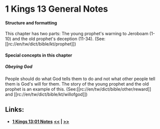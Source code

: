 # 1 Kings 13 General Notes #

#### Structure and formatting ####

This chapter has two parts: The young prophet's warning to Jeroboam (1-10) and the old prophet's deception (11-34). (See: [[rc://en/tw/dict/bible/kt/prophet]])

#### Special concepts in this chapter ####

##### Obeying God #####
People should do what God tells them to do and not what other people tell them is God's will for them. The story of the young prophet and the old prophet is an example of this. (See:[[rc://en/tw/dict/bible/other/reward]] and [[rc://en/tw/dict/bible/kt/willofgod]])

## Links: ##

* __[1 Kings 13:01 Notes](./01.md)__
__[<<](../12/intro.md) | [>>](../14/intro.md)__